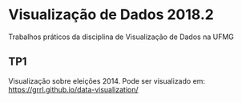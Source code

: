 # Visualização de Dados 2018.2
Trabalhos práticos da disciplina de Visualização de Dados na UFMG

## TP1
Visualização sobre eleições 2014. Pode ser visualizado em: https://grrl.github.io/data-visualization/
